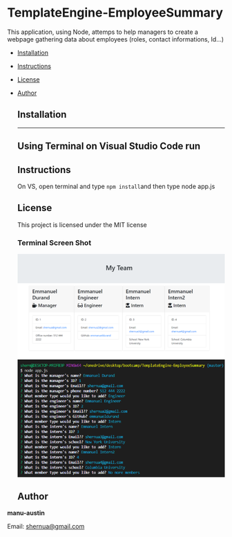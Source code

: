 # TemplateEngine-EmployeeSummary

This application, using Node, attemps to help managers to create a webpage gathering data about employees (roles, contact informations, Id...)
  
* [Installation](#Installation)
  
* [Instructions](#Instructions)
  
* [License](#License)
  
* [Author](#Author)

  ## Installation
  ---
  Using Terminal on Visual Studio Code run 
  ---
  
  ## Instructions
  On VS, open terminal and type `npm install`and then type node app.js
 
  ## License 
  This project is licensed under the MIT license
  
  ### Terminal Screen Shot
  <img src="assets/Screen Shot Template.png" alt="HTML_View" />
  <img src="assets/Screen Shot Typing.png" alt="Terminal_View" />
  
  ## Author 
  
**manu-austin**
  
Email: shernua@gmail.com
  
